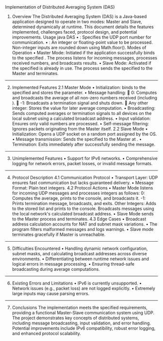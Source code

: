 Implementation of Distributed Averaging System (DAS)

1. Overview
The Distributed Averaging System (DAS) is a Java-based application designed to operate in two modes: Master and Slave, determined dynamically at runtime. This document details the features implemented, challenges faced, protocol design, and potential improvements.
Usage
java DAS <port> <number>
•	<port>: Specifies the UDP port number for communication.
•	<number>: An integer or floating-point value to be processed. Non-integer inputs are rounded down using Math.floor().
Modes of Operation
•	Master Mode: Initiated if the application successfully binds to the specified <port>. The process listens for incoming messages, processes received numbers, and broadcasts results.
•	Slave Mode: Activated if the specified <port> is already in use. The process sends the specified <number> to the Master and terminates.
________________________________________
2. Implemented Features
2.1	Master Mode
•	Initialization: binds to the specified <port> and stores the <number> parameter.
•	Message handling:
	0: Computes and broadcasts the average of all non-zero numbers received (including <number>).
	-1: Broadcasts a termination signal and shuts down.
	Any other integer: Stores the value for later average computation.
•	Broadcasting: Sends computed averages or termination signals to all devices on the local subnet using a calculated broadcast address.
•	Input validation: Ensures only valid numbers are processed.
•	Self-message filtering: Ignores packets originating from the Master itself.
2.2 Slave Mode
•	Initialization: Opens a UDP socket on a random port assigned by the OS.
•	Message transmission: Sends the specified <number> to the Master at <port>.
•	Termination: Exits immediately after successfully sending the message.
________________________________________
3. Unimplemented Features
•	Support for IPv6 networks.
•	Comprehensive logging for network errors, packet losses, or invalid message formats.
________________________________________
4. Protocol Description
4.1 Communication Protocol
•	Transport Layer: UDP ensures fast communication but lacks guaranteed delivery.
•	Message Format: Plain text integers.
4.2 Protocol Actions
•	Master Mode listens for incoming UDP messages and processes integers as follows:
	0: Computes the average, prints to the console, and broadcasts it.
	-1: Prints termination message, broadcasts, and exits.
	Other Integers: Adds to the stored list and prints to the console.
	Broadcasts messages using the local network's calculated broadcast address.
•	Slave Mode sends <number> to the Master process and terminates.
4.3 Edge Cases
•	Broadcast address calculation accounts for NAT and subnet mask variations.
•	The program filters malformed messages and logs warnings.
•	Slave mode terminates gracefully if Master is unreachable.
________________________________________
5. Difficulties Encountered
•	Handling dynamic network configuration, subnet masks, and calculating broadcast addresses across diverse environments.
•	Differentiating between runtime network issues and logical errors in message processing.
•	Ensuring thread-safe broadcasting during average computations.
________________________________________
6. Existing Errors and Limitations
•	IPv6 is currently unsupported.
•	Network issues (e.g., packet loss) are not logged explicitly.
•	Extremely large inputs may cause parsing errors.
________________________________________
7. Conclusions
The implementation meets the specified requirements, providing a functional Master-Slave communication system using UDP. The project demonstrates key concepts of distributed systems, including message broadcasting, input validation, and error handling. Potential improvements include IPv6 compatibility, robust error logging, and enhanced protocol scalability.

